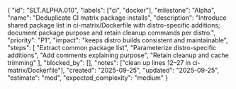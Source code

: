 {
  "id": "SLT.ALPHA.010",
  "labels": ["ci", "docker"],
  "milestone": "Alpha",
  "name": "Deduplicate CI matrix package installs",
  "description": "Introduce shared package list in ci-matrix/Dockerfile with distro-specific additions; document package purpose and retain cleanup commands per distro.",
  "priority": "P1",
  "impact": "keeps distro builds consistent and maintainable",
  "steps": [
    "Extract common package list",
    "Parameterize distro-specific additions",
    "Add comments explaining purpose",
    "Retain cleanup and cache trimming"
  ],
  "blocked_by": [],
  "notes": ["clean up lines 12–27 in ci-matrix/Dockerfile"],
  "created": "2025-09-25",
  "updated": "2025-09-25",
  "estimate": "med",
  "expected_complexity": "medium"
}

